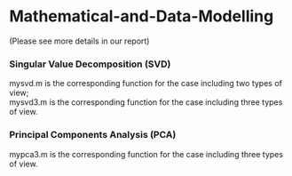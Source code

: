 # Mathematical-and-Data-Modelling

(Please see more details in our report)

### Singular Value Decomposition (SVD)

mysvd.m is the corresponding function for the case including two types of view;<br>
mysvd3.m is the corresponding function for the case including three types of view.<br>

### Principal Components Analysis (PCA)

mypca3.m is the corresponding function for the case including three types of view.

